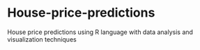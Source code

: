 # House-price-predictions
House price predictions using R language with data analysis and visualization techniques
